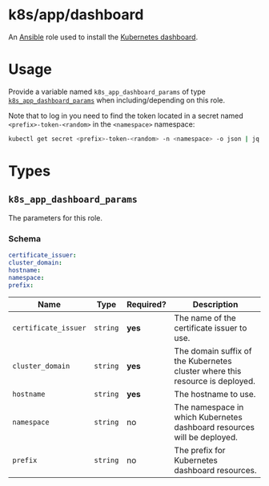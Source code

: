 # k8s/app/dashboard

An [Ansible](https://www.ansible.com) role used to install the
[Kubernetes dashboard](https://kubernetes.io/docs/tasks/access-application-cluster/web-ui-dashboard/).

# Usage

Provide a variable named `k8s_app_dashboard_params` of type [`k8s_app_dashboard_params`](#k8s_app_dashboard_params) when
including/depending on this role.

Note that to log in you need to find the token located in a secret named `<prefix>-token-<random>` in the `<namespace>`
namespace:

```sh
kubectl get secret <prefix>-token-<random> -n <namespace> -o json | jq -r '.data.token' | base64 -d
```

# Types

## `k8s_app_dashboard_params`

The parameters for this role.

### Schema

```yaml
certificate_issuer:
cluster_domain:
hostname:
namespace:
prefix:
```

| Name                 | Type     | Required? | Description                                                                  |
| -------------------- | -------- | --------- | ---------------------------------------------------------------------------- |
| `certificate_issuer` | `string` | **yes**   | The name of the certificate issuer to use.                                   |
| `cluster_domain`     | `string` | **yes**   | The domain suffix of the Kubernetes cluster where this resource is deployed. |
| `hostname`           | `string` | **yes**   | The hostname to use.                                                         |
| `namespace`          | `string` | no        | The namespace in which Kubernetes dashboard resources will be deployed.      |
| `prefix`             | `string` | no        | The prefix for Kubernetes dashboard resources.                               |

